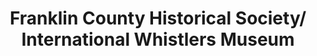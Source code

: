 ---
layout: repo
title: "Franklin County Historical Society/ International Whistlers Museum"
id: 4533
permalink: repos/4533/
---